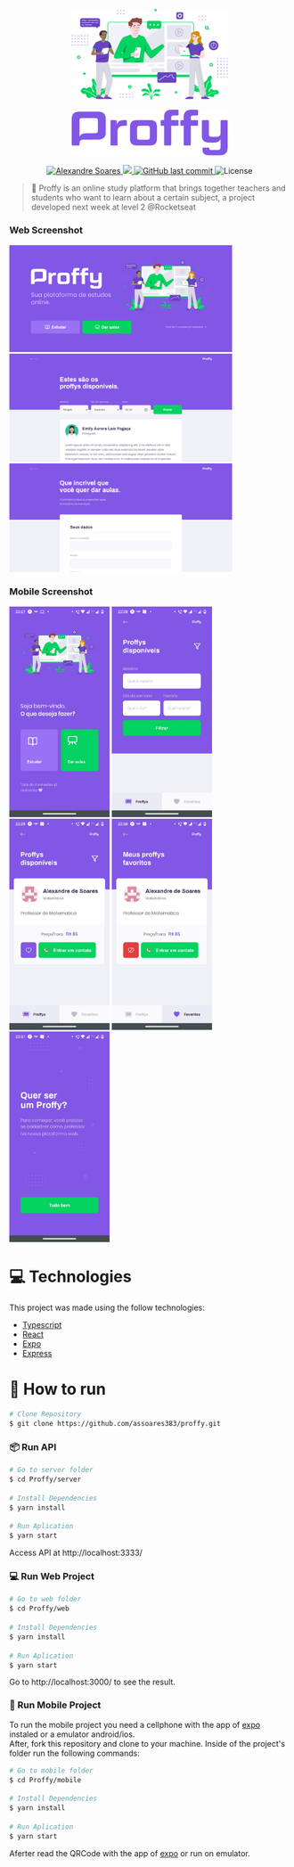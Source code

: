 <p align="center">
   <img src="./.github/landing.png" alt="Proffy" width="280"/>
</p>

<p align="center">
   <img src="./.github/logo.png" alt="Proffy" width="280"/>
</p>

<p align="center">	
  <a href="https://www.linkedin.com/in/alexandre-souza-b18a1936/" target="_blank">
    <img alt="Alexandre Soares" src="https://img.shields.io/badge/-AlexandreSoares-8257e5?style=flat&logo=Linkedin&logoColor=ffffff" />
  </a>
  <a aria-label="Completed" href="https://nextlevelweek.com/episodios/omnistack/edicao/2" target="_blank">
    <img src="https://img.shields.io/badge/Proffy-NLW 2.0-8257E5?logo=data:image/png;base64,iVBORw0KGgoAAAANSUhEUgAAABAAAAAQCAMAAAAoLQ9TAAAALVBMVEVHcExxWsF0XMJzXMJxWcFsUsD///9jRrzY0u6Xh9Gsn9n39fyMecy0qd2bjNJWBT0WAAAABHRSTlMA2Do606wF2QAAAGlJREFUGJVdj1cWwCAIBLEsRU3uf9xobDH8+GZwUYi8i6ucJwrxKE+7D0G9Q4vlYqtmCSjndr4CgCgzlyFgfKfKCVO0LrPKjmiqMxGXkJwNnXskqWG+1oSM+BSwD8f29YLNjvx/OQrn+g99oQSoNmt3PgAAAABJRU5ErkJggg=="></img>
  </a>
  <a href="https://github.com/assoares383/proffy/commits/master" target="_blank">
    <img alt="GitHub last commit" src="https://img.shields.io/github/last-commit/assoares383/proffy?color=774DD6">
  </a> 
  <img alt="License" src="https://img.shields.io/badge/license-MIT-8257E5">
</p>

> :rocket: Proffy is an online study platform that brings together teachers and students who want to learn about a certain subject, a project developed next week at level 2 @Rocketseat

### Web Screenshot

<div>
   <img src="./.github/web-landing.png" width="400px">
   <img src="./.github/web-filter.png" width="400px">
   <img src="./.github/web-register.png" width="400px">
</div>

### Mobile Screenshot

<div>
   <img src="./.github/mobile-landing.jpeg" width="180">
   <img src="./.github/mobile-filter.jpeg" width="180">
   <img src="./.github/mobile-filtered.jpeg" width="180">
   <img src="./.github/mobile-favorites.jpeg" width="180">
   <img src="./.github/mobile-proffy.jpeg" width="180">
</div>

# :computer: Technologies

This project was made using the follow technologies:

- [Typescript](https://www.typescriptlang.org/)
- [React](https://reactjs.org/)
- [Expo](https://expo.io/)
- [Express](https://expressjs.com/)

# :construction_worker: How to run

```bash
# Clone Repository
$ git clone https://github.com/assoares383/proffy.git
```

### 📦 Run API

```bash
# Go to server folder
$ cd Proffy/server

# Install Dependencies
$ yarn install

# Run Aplication
$ yarn start
```

Access API at http://localhost:3333/

### 💻 Run Web Project

```bash
# Go to web folder
$ cd Proffy/web

# Install Dependencies
$ yarn install

# Run Aplication
$ yarn start
```

Go to http://localhost:3000/ to see the result.

### 📱 Run Mobile Project

To run the mobile project you need a cellphone with the app of [expo](https://play.google.com/store/apps/details?id=host.exp.exponent) instaled or a emulator android/ios.
<br />
After, fork this repository and clone to your machine. Inside of the project's folder run the following commands:

```bash
# Go to mobile folder
$ cd Proffy/mobile

# Install Dependencies
$ yarn install

# Run Aplication
$ yarn start
```

Aferter read the QRCode with the app of [expo](https://play.google.com/store/apps/details?id=host.exp.exponent) or run on emulator.
